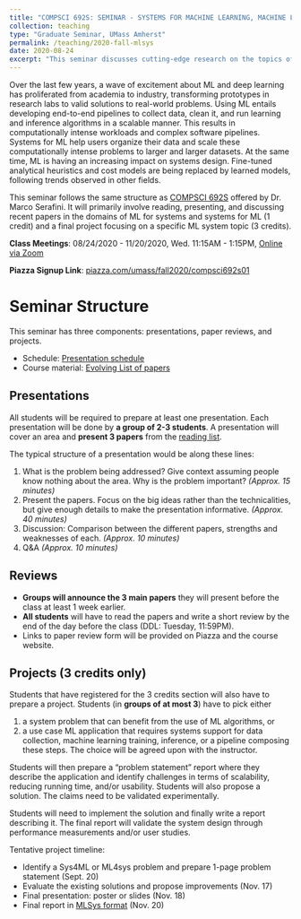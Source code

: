 ```yaml
---
title: "COMPSCI 692S: SEMINAR - SYSTEMS FOR MACHINE LEARNING, MACHINE LEARNING FOR SYSTEMS"
collection: teaching
type: "Graduate Seminar, UMass Amherst"
permalink: /teaching/2020-fall-mlsys
date: 2020-08-24
excerpt: "This seminar discusses cutting-edge research on the topics of machine learning for systems and systems for machine learning."
---
```


Over the last few years, a wave of excitement about ML and deep learning has proliferated from academia to industry, transforming prototypes in research labs to valid solutions to real-world problems. Using ML entails developing end-to-end pipelines to collect data, clean it, and run learning and inference algorithms in a scalable manner. This results in computationally intense workloads and complex software pipelines. Systems for ML help users organize their data and scale these computationally intense problems to larger and larger datasets.
At the same time, ML is having an increasing impact on systems design. Fine-tuned analytical heuristics and cost models are being replaced by learned models, following trends observed in other fields. 

This seminar follows the same structure as [COMPSCI 692S](https://marcoserafini.github.io/teaching/sysml/spring20/index.html) offered by Dr. Marco Serafini. It will primarily involve reading, presenting, and discussing recent papers in the domains of ML for systems and systems for ML (1 credit) and a final project focusing on a specific ML system topic (3 credits).  


**Class Meetings**: 08/24/2020 - 11/20/2020, Wed. 11:15AM - 1:15PM, [Online via Zoom](https://umass-amherst.zoom.us/j/92411414412?pwd=OGxnM0trLzR5V2ZQMlJlbzJhbVVVdz09) 

**Piazza Signup Link**: [piazza.com/umass/fall2020/compsci692s01](piazza.com/umass/fall2020/compsci692s01)


# Seminar Structure

This seminar has three components: presentations, paper reviews, and projects. 
- Schedule: [Presentation schedule](https://github.com/guanh01/CS692-mlsys/blob/master/schedule.md)
- Course material: [Evolving List of papers](https://github.com/guanh01/CS692-mlsys)

## Presentations

All students will be required to prepare at least one presentation. Each presentation will be done by **a group of 2-3 students**. A presentation will cover an area and **present 3 papers** from the [reading list](https://github.com/guanh01/CS692-mlsys).

The typical structure of a presentation would be along these lines:

1. What is the problem being addressed? Give context assuming people know nothing about the area. Why is the problem important? _(Approx. 15 minutes)_
2. Present the papers. Focus on the big ideas rather than the technicalities, but give enough details to make the presentation informative. _(Approx. 40 minutes)_
3. Discussion: Comparison between the different papers, strengths and weaknesses of each. _(Approx. 10 minutes)_
4. Q&A _(Approx. 10 minutes)_





## Reviews 

- **Groups will announce the 3 main papers** they will present before the class at least 1 week earlier. 
- **All students** will have to read the papers and write a short review by the end of the day before the class (DDL: Tuesday, 11:59PM). 
- Links to paper review form will be provided on Piazza and the course website.


## Projects (3 credits only)
Students that have registered for the 3 credits section will also have to prepare a project. Students (in **groups of at most 3**) have to pick either 
1. a system problem that can benefit from the use of ML algorithms, or 
2. a use case ML application that requires systems support for data collection, machine learning training, inference, or a pipeline composing these steps. The choice will be agreed upon with the instructor.

Students will then prepare a “problem statement” report where they describe the application and identify challenges in terms of scalability, reducing running time, and/or usability. Students will also propose a solution. The claims need to be validated experimentally. 

Students will need to implement the solution and finally write a report describing it. The final report will validate the system design through performance measurements and/or user studies. 

Tentative project timeline: 
- Identify a Sys4ML or ML4sys problem and prepare 1-page problem statement (Sept. 20)
- Evaluate the existing solutions and propose improvements (Nov. 17)
- Final presentation: poster or slides  (Nov. 18) 
- Final report in [MLSys format](https://mlsys.org/Conferences/2021/CallForPapers) (Nov. 20)


